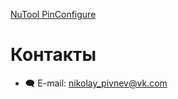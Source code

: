 [NuTool PinConfigure](https://opennuvoton.github.io/NuTool-PinConfigure/)  

# Контакты  
* :left_speech_bubble: E-mail:  nikolay_pivnev@vk.com  

